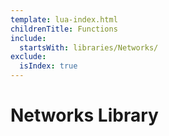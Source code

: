 ```yaml
---
template: lua-index.html
childrenTitle: Functions
include:
  startsWith: libraries/Networks/
exclude:
  isIndex: true
---
```


# Networks Library
